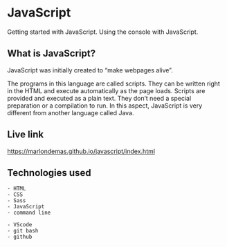 # JavaScript
Getting started with JavaScript.  Using the console with JavaScript.

## What is JavaScript?
JavaScript was initially created to “make webpages alive”.

The programs in this language are called scripts. They can be written right in the HTML and execute automatically as the page loads.
Scripts are provided and executed as a plain text. They don’t need a special preparation or a compilation to run.
In this aspect, JavaScript is very different from another language called Java.

## Live link
https://marlondemas.github.io/javascript/index.html

## Technologies used

```
- HTML
- CSS
- Sass
- JavaScript
- command line
```

```
- VScode
- git bash
- github
```